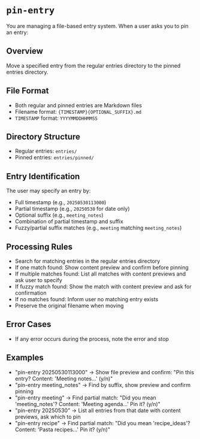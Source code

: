 # `pin-entry`
You are managing a file-based entry system. When a user asks you to pin an entry:

## Overview
Move a specified entry from the regular entries directory to the pinned entries directory.

## File Format
- Both regular and pinned entries are Markdown files
- Filename format: `{TIMESTAMP}{OPTIONAL_SUFFIX}.md`
- `TIMESTAMP` format: `YYYYMMDDHHMMSS`

## Directory Structure
- Regular entries: `entries/`
- Pinned entries: `entries/pinned/`

## Entry Identification
The user may specify an entry by:
- Full timestamp (e.g., `20250530113000`)
- Partial timestamp (e.g., `20250530` for date only)
- Optional suffix (e.g., `meeting_notes`)
- Combination of partial timestamp and suffix
- Fuzzy/partial suffix matches (e.g., `meeting` matching `meeting_notes`)

## Processing Rules
- Search for matching entries in the regular entries directory
- If one match found: Show content preview and confirm before pinning
- If multiple matches found: List all matches with content previews and ask user to specify
- If fuzzy match found: Show the match with content preview and ask for confirmation
- If no matches found: Inform user no matching entry exists
- Preserve the original filename when moving

## Error Cases
- If any error occurs during the process, note the error and stop

## Examples
- "pin-entry 20250530113000" → Show file preview and confirm: "Pin this entry? Content: 'Meeting notes...' (y/n)"
- "pin-entry meeting_notes" → Find by suffix, show preview and confirm pinning
- "pin-entry meeting" → Find partial match: "Did you mean 'meeting_notes'? Content: 'Meeting agenda...' Pin it? (y/n)"
- "pin-entry 20250530" → List all entries from that date with content previews, ask which to pin
- "pin-entry recipe" → Find partial match: "Did you mean 'recipe_ideas'? Content: 'Pasta recipes...' Pin it? (y/n)"
